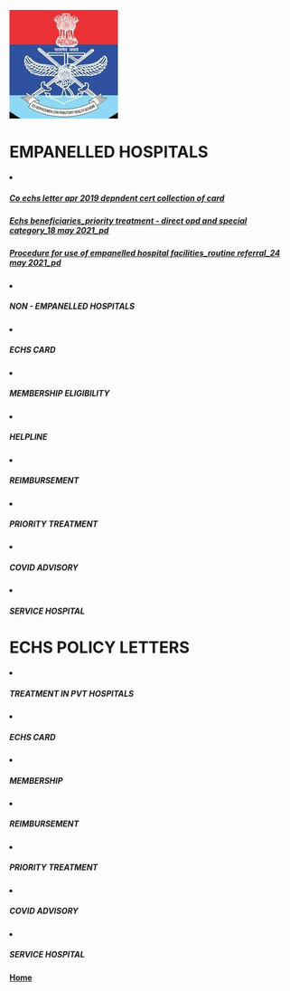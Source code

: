 ![alt text](https://github.com/echscoregroup/images/blob/main/Screenshot%202021-05-31%20092723.jpg?raw=true) 
#	EMPANELLED HOSPITALS

<li><h5><a href= "https://github.com/echscoregroup/ECHS-CORE-GROUP/raw/main/PROCEDURES-POLICIES/CO%20ECHS%20LETTER%20APR%202019%20DEPNDENT%20CERT%20COLLECTION%20OF%20CARD.pdf">Co echs letter apr 2019 depndent cert collection of card </a></h5>
<h5><a href="https://github.com/echscoregroup/ECHS-CORE-GROUP/raw/main/PROCEDURES-POLICIES/ECHS%20BENEFICIARIES_PRIORITY%20TREATMENT%20-%20DIRECT%20OPD%20AND%20SPECIAL%20CATEGORY_18%20MAY%202021_PD.pdf">Echs beneficiaries_priority treatment - direct opd and special category_18 may 2021_pd</a></h5>
<h5><a href="https://github.com/echscoregroup/ECHS-CORE-GROUP/raw/main/PROCEDURES-POLICIES/PROCEDURE%20FOR%20USE%20OF%20EMPANELLED%20HOSPITAL%20FACILITIES_ROUTINE%20REFERRAL_24%20MAY%202021_PD.pdf">Procedure for use of empanelled hospital facilities_routine referral_24 may 2021_pd</a></h5>
<li><h5>NON - EMPANELLED HOSPITALS</li></h5> 
<li><h5>ECHS CARD</li></h5>
<li><h5>MEMBERSHIP ELIGIBILITY </li></h5>
<li><h5>HELPLINE</li></h5>
<li><h5>REIMBURSEMENT</li></h5>
<li><h5>PRIORITY TREATMENT</li></h5>
<li><h5>COVID ADVISORY</li></h5>
<li><h5>SERVICE HOSPITAL</li></h5>

#	ECHS POLICY LETTERS 
<li><h5>TREATMENT IN PVT HOSPITALS </li></h5>
<li><h5>ECHS CARD</li></h5>
<li><h5>MEMBERSHIP  </li></h5>
<li><h5>REIMBURSEMENT</li></h5>
<li><h5>PRIORITY TREATMENT</li></h5>
<li><h5>COVID ADVISORY</li></h5>
<li><h5>SERVICE HOSPITAL</li></h5>

 <h4><a href="https://echscoregroup.github.io/ECHS-CORE-GROUP/">Home</a></h4><br>
